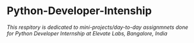 # Python-Developer-Intenship

_This respitory is dedicated to mini-projects/day-to-day assignmnets done for Python Developer Internship at Elevate Labs, Bangalore, India_
